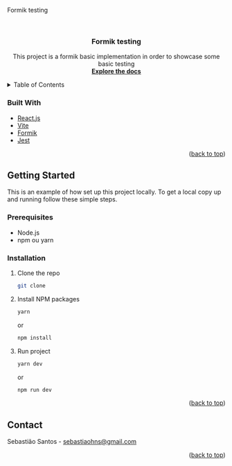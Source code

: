 Formik testing

<div id="top"></div>

<br />
<div align="center">

<h3 align="center">Formik testing</h3>

  <p align="center">
    This project is a formik basic implementation in order to showcase some basic testing
    <br />
    <a href=""><strong>Explore the docs</strong></a>
    <br />

  </p>
</div>

<!-- TABLE OF CONTENTS -->
<details>
  <summary>Table of Contents</summary>
  <ol>
      <ul>
        <li><a href="#built-with">Built With</a></li>
      </ul>
      <a href="#getting-started">Getting Started</a>
      <ul>
        <li><a href="#prerequisites">Prerequisites</a></li>
        <li><a href="#installation">Installation</a></li>
      </ul>
    </li>
    <li><a href="#usage">Usage</a></li>
    <li><a href="#contact">Contact</a></li>
  </ol>
</details>

<!-- ABOUT THE PROJECT -->

### Built With

- [React.js](https://pt-br.reactjs.org/)
- [Vite](https://vitejs.dev/)
- [Formik](https://formik.org/docs/overview)
- [Jest](https://jestjs.io/)

<p align="right">(<a href="#top">back to top</a>)</p>

<!-- GETTING STARTED -->

## Getting Started

This is an example of how set up this project locally.
To get a local copy up and running follow these simple steps.

### Prerequisites

- Node.js
- npm ou yarn

### Installation

1. Clone the repo
   ```sh
   git clone
   ```
2. Install NPM packages
   ```sh
   yarn
   ```
   or
   ```sh
   npm install
   ```
3. Run project
   ```sh
   yarn dev
   ```
   or
   ```sh
   npm run dev
   ```

<p align="right">(<a href="#top">back to top</a>)</p>

<!-- CONTACT -->

## Contact

Sebastião Santos - sebastiaohns@gmail.com

<p align="right">(<a href="#top">back to top</a>)</p>
